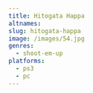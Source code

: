 ```yaml
---
title: Hitogata Happa
altnames:
slug: hitogata-happa
image: /images/54.jpg
genres:
  - shoot-em-up
platforms:
  - ps3
  - pc
---
```



